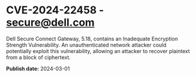 # CVE-2024-22458 - secure@dell.com

Dell Secure Connect Gateway, 5.18, contains an Inadequate Encryption Strength Vulnerability. An unauthenticated network attacker could potentially exploit this vulnerability, allowing an attacker to recover plaintext from a block of ciphertext.

**Publish date:** 2024-03-01
